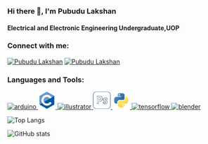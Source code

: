 ### Hi there 👋, I'm Pubudu Lakshan
#### Electrical and Electronic Engineering Undergraduate,UOP

<h3 align="left">Connect with me:</h3>
<p align="left">
<a href="https://www.linkedin.com/in/pubudu-lakshan/" target="blank"><img align="center" src="https://raw.githubusercontent.com/rahuldkjain/github-profile-readme-generator/master/src/images/icons/Social/linked-in-alt.svg" alt="Pubudu Lakshan" height="30" width="40" /></a>
<a href="https://web.facebook.com/profile.php?id=100047864680096" target="blank"><img align="center" src="https://raw.githubusercontent.com/rahuldkjain/github-profile-readme-generator/master/src/images/icons/Social/facebook.svg" alt="Pubudu Lakshan" height="30" width="40" /></a>

</p>  


<h3 align="left">Languages and Tools:</h3>
<p align="left"> 
  <a href="https://www.arduino.cc/" target="_blank" rel="noreferrer"> <img src="https://cdn.worldvectorlogo.com/logos/arduino-1.svg" alt="arduino" width="40" height="40"/> </a> 
  <a href="https://www.cprogramming.com/" target="_blank" rel="noreferrer"> <img src="https://raw.githubusercontent.com/devicons/devicon/master/icons/c/c-original.svg" alt="c" width="40" height="40"/> </a> 
  <a href="https://www.adobe.com/in/products/illustrator.html" target="_blank" rel="noreferrer"> <img src="https://www.vectorlogo.zone/logos/adobe_illustrator/adobe_illustrator-icon.svg" alt="illustrator" width="40" height="40"/> </a> 
  <a href="https://www.photoshop.com/en" target="_blank" rel="noreferrer"> <img src="https://raw.githubusercontent.com/devicons/devicon/master/icons/photoshop/photoshop-line.svg" alt="photoshop" width="40" height="40"/> </a> 
  <a href="https://www.python.org" target="_blank" rel="noreferrer"> <img src="https://raw.githubusercontent.com/devicons/devicon/master/icons/python/python-original.svg" alt="python" width="40" height="40"/> </a> 
  <a href="https://www.tensorflow.org" target="_blank" rel="noreferrer"> <img src="https://www.vectorlogo.zone/logos/tensorflow/tensorflow-icon.svg" alt="tensorflow" width="40" height="40"/> </a> 
  <a href="https://www.blender.org/" target="_blank" rel="noreferrer"> <img src="https://img.icons8.com/?size=100&id=KDGdN57NLSJa&format=png&color=000000" alt="blender" width="40" height="40"/> </a>
</p>

![Top Langs](https://github-readme-stats.vercel.app/api/top-langs/?username=pubzzy&theme=tokyonight)

![GitHub stats](https://github-readme-stats.vercel.app/api?username=pubzzy&show_icons=true) 
